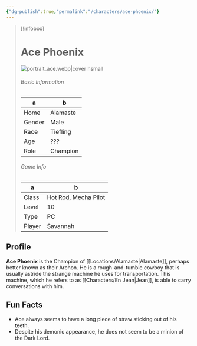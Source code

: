 ```yaml
---
{"dg-publish":true,"permalink":"/characters/ace-phoenix/"}
---
```



> [!infobox]
> # Ace Phoenix
> ![portrait_ace.webp|cover hsmall](/img/user/z_Assets/portrait_ace.webp)
> ###### Basic Information
> a | b  |
> ---|---|
> Home | Alamaste |
> Gender | Male |
> Race | Tiefling |
> Age | ??? |
> Role | Champion |
> ###### Game Info
> a | b  |
> ---|---|
> Class | Hot Rod, Mecha Pilot |
> Level | 10 |
> Type | PC |
> Player | Savannah |

## Profile
**Ace Phoenix** is the Champion of [[Locations/Alamaste\|Alamaste]], perhaps better known as their Archon. He is a rough-and-tumble cowboy that is usually astride the strange machine he uses for transportation. This machine, which he refers to as [[Characters/En Jean\|Jean]], is able to carry conversations with him.

## Fun Facts
- Ace always seems to have a long piece of straw sticking out of his teeth.
- Despite his demonic appearance, he does not seem to be a minion of the Dark Lord.
